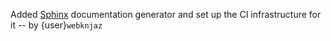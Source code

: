 Added [Sphinx] documentation generator and set up the CI
infrastructure for it -- by {user}`webknjaz`

[Sphinx]: https://github.com/twisted/towncrier
